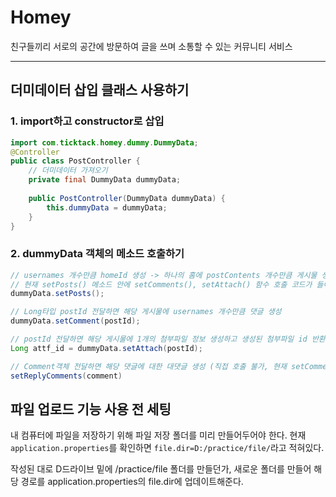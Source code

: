 # Homey
친구들끼리 서로의 공간에 방문하여 글을 쓰며 소통할 수 있는 커뮤니티 서비스

---
## 더미데이터 삽입 클래스 사용하기
### 1. import하고 constructor로 삽입
```java
import com.ticktack.homey.dummy.DummyData;
@Controller
public class PostController {
	// 더미데이터 가져오기
	private final DummyData dummyData;
	
	public PostController(DummyData dummyData) {
		this.dummyData = dummyData;
	}
}

```

### 2. dummyData 객체의 메소드 호출하기
```java
// usernames 개수만큼 homeId 생성 -> 하나의 홈에 postContents 개수만큼 게시물 생성
// 현재 setPosts() 메소드 안에 setComments(), setAttach() 함수 호출 코드가 들어있다. -> 게시물 + 댓글 + 첨부파일 한번에 생성
dummyData.setPosts();

// Long타입 postId 전달하면 해당 게시물에 usernames 개수만큼 댓글 생성
dummyData.setComment(postId);

// postId 전달하면 해당 게시물에 1개의 첨부파일 정보 생성하고 생성된 첨부파일 id 반환
Long attf_id = dummyData.setAttach(postId);

// Comment객체 전달하면 해당 댓글에 대한 대댓글 생성 (직접 호출 불가, 현재 setComments() 메소드 안에서 호출함
setReplyComments(comment)
```


## 파일 업로드 기능 사용 전 세팅
내 컴퓨터에 파일을 저장하기 위해 파일 저장 폴더를 미리 만들어두어야 한다.
현재 `application.properties`를 확인하면 `file.dir=D:/practice/file/`라고 적혀있다.

작성된 대로 D드라이브 밑에 /practice/file 폴더를 만들던가,
새로운 폴더를 만들어 해당 경로를 application.properties의 file.dir에 업데이트해준다.
